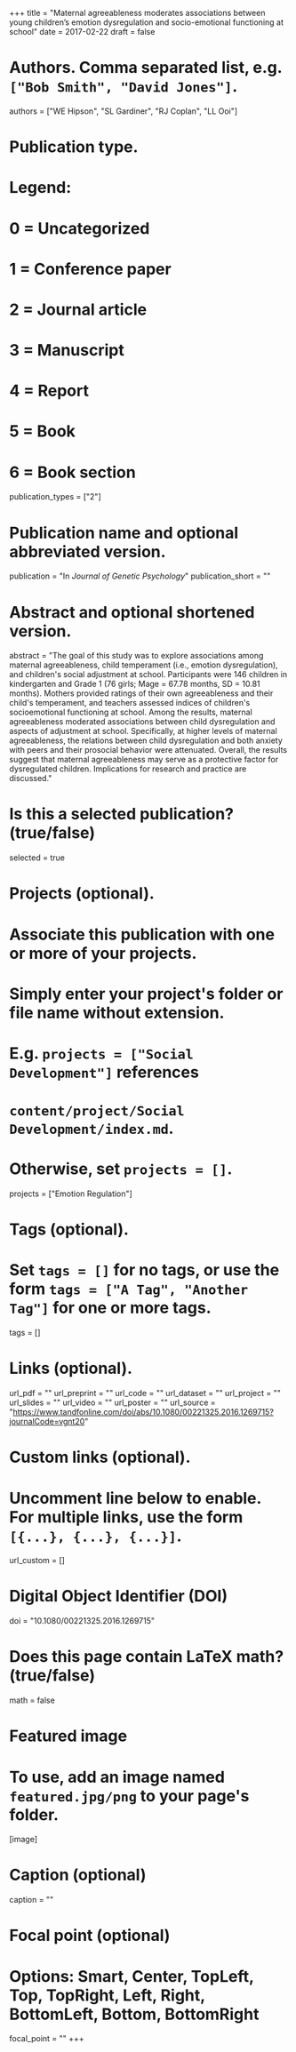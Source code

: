 +++
title = "Maternal agreeableness moderates associations between young children’s emotion dysregulation and socio-emotional functioning at school"
date = 2017-02-22
draft = false

# Authors. Comma separated list, e.g. `["Bob Smith", "David Jones"]`.
authors = ["WE Hipson", "SL Gardiner", "RJ Coplan", "LL Ooi"]

# Publication type.
# Legend:
# 0 = Uncategorized
# 1 = Conference paper
# 2 = Journal article
# 3 = Manuscript
# 4 = Report
# 5 = Book
# 6 = Book section
publication_types = ["2"]

# Publication name and optional abbreviated version.
publication = "In *Journal of Genetic Psychology*"
publication_short = ""

# Abstract and optional shortened version.
abstract = "The goal of this study was to explore associations among maternal agreeableness, child temperament (i.e., emotion dysregulation), and children's social adjustment at school. Participants were 146 children in kindergarten and Grade 1 (76 girls; Mage = 67.78 months, SD = 10.81 months). Mothers provided ratings of their own agreeableness and their child's temperament, and teachers assessed indices of children's socioemotional functioning at school. Among the results, maternal agreeableness moderated associations between child dysregulation and aspects of adjustment at school. Specifically, at higher levels of maternal agreeableness, the relations between child dysregulation and both anxiety with peers and their prosocial behavior were attenuated. Overall, the results suggest that maternal agreeableness may serve as a protective factor for dysregulated children. Implications for research and practice are discussed."

# Is this a selected publication? (true/false)
selected = true

# Projects (optional).
#   Associate this publication with one or more of your projects.
#   Simply enter your project's folder or file name without extension.
#   E.g. `projects = ["Social Development"]` references 
#   `content/project/Social Development/index.md`.
#   Otherwise, set `projects = []`.
projects = ["Emotion Regulation"]

# Tags (optional).
#   Set `tags = []` for no tags, or use the form `tags = ["A Tag", "Another Tag"]` for one or more tags.
tags = []

# Links (optional).
url_pdf = ""
url_preprint = ""
url_code = ""
url_dataset = ""
url_project = ""
url_slides = ""
url_video = ""
url_poster = ""
url_source = "https://www.tandfonline.com/doi/abs/10.1080/00221325.2016.1269715?journalCode=vgnt20"

# Custom links (optional).
#   Uncomment line below to enable. For multiple links, use the form `[{...}, {...}, {...}]`.
url_custom = []

# Digital Object Identifier (DOI)
doi = "10.1080/00221325.2016.1269715"

# Does this page contain LaTeX math? (true/false)
math = false

# Featured image
# To use, add an image named `featured.jpg/png` to your page's folder. 
[image]
  # Caption (optional)
  caption = ""

  # Focal point (optional)
  # Options: Smart, Center, TopLeft, Top, TopRight, Left, Right, BottomLeft, Bottom, BottomRight
  focal_point = ""
+++
